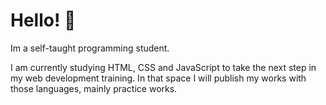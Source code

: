 # Hello! 👋

Im a self-taught programming student. 

I am currently studying HTML, CSS and JavaScript to take the next step in my web development training.
In that space I will publish my works with those languages, mainly practice works.

